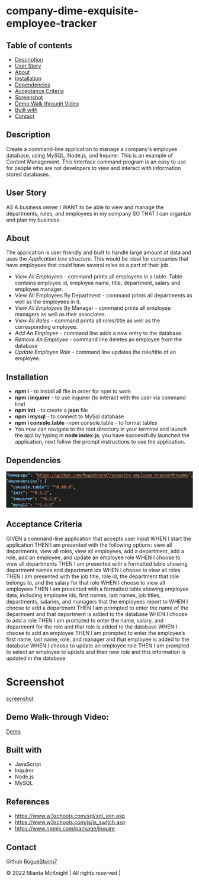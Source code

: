 # company-dime-exquisite-employee-tracker

## Table of contents
- [Description](#description)
- [User Story](#user-story)
- [About](#about)
- [Installation](#installation)
- [Dependencies](#dependencies)
- [Acceptance Criteria](#acceptance-criteria)
- [Screenshot](#screenshot)
- [Demo Walk through  Video](#demo-walk-through-video)
- [Built with](#built-with)
- [Contact](#contact)


## Description
Create a command-line application to manage a company's employee database, using MySQL, Node.js, and Inquirer. This is an example of Content Management.  This interface command program is an easy to use for people who are not developers to view and interact with information stored databases. 

## User Story
AS A business owner
I WANT to be able to view and manage the departments, roles, and employees in my company
SO THAT I can organize and plan my business.

## About
The application is user friendly and built to handle large amount of data and uses the *Application tree structure*. This would be ideal for companies that have employees that could have several roles as a part of their job.

* *View All Employees* - command prints all employees in a table. Table contains employee id, employee name, title, department, salary and employee manager.
* View All Employees By Department - command prints all departments as well as the employees in it.
* *View All Employees* By Manager - command prints all employee managers as well as their associates.
* *View All Roles* - command prints all roles/title as well as the corresponding employee.
* *Add An Employee* - command line adds a new entry to the database.
* *Remove An Employee* - command line deletes an employee from the database
* *Update Employee Role* - command line updates the role/title of an employee.

## Installation
* **npm i** - to install all file in order for npm to work
* **npm i inquirer** - to use inquirer (to interact with the user via command line)
* **npm init** - to create a **json** file
* **npm i mysql** - to connect to MySql database
* **npm i console.table** -npm console.table - to format tables
* You now can navigate to the root directory in your terminal and launch the app by typing in **node index.js**; 
you have successfully launched the application, next follow the prompt instructions to use the application.

## Dependencies
![screenshot](image/dep.PNG)

## Acceptance Criteria
GIVEN a command-line application that accepts user input
WHEN I start the application
THEN I am presented with the following options: view all departments, view all roles, view all employees, add a department, add a role, add an employee, and update an employee role
WHEN I choose to view all departments
THEN I am presented with a formatted table showing department names and department ids
WHEN I choose to view all roles
THEN I am presented with the job title, role id, the department that role belongs to, and the salary for that role
WHEN I choose to view all employees
THEN I am presented with a formatted table showing employee data, including employee ids, first names, last names, job titles, departments, salaries, and managers that the employees report to
WHEN I choose to add a department
THEN I am prompted to enter the name of the department and that department is added to the database
WHEN I choose to add a role
THEN I am prompted to enter the name, salary, and department for the role and that role is added to the database
WHEN I choose to add an employee
THEN I am prompted to enter the employee’s first name, last name, role, and manager and that employee is added to the database
WHEN I choose to update an employee role
THEN I am prompted to select an employee to update and their new role and this information is updated in the database

# Screenshot
[screenshot](./image/screenshot-mysql.png)

## Demo Walk-through Video:   
[Demo](https://drive.google.com/file/d/1czdCsJm0fMTz8aHddgeigJ42Rk7RQDvN/view?usp=sharing)

## Built with
* JavaScript
* Inquirer
* Node.js
* MySQL

## References
* https://www.w3schools.com/sql/sql_join.asp
* https://www.w3schools.com/js/js_switch.asp
* https://www.npmjs.com/package/inquire

## Contact
Github [RogueStorm7](https://roguestorm7.github.io/company-dime-exquisite-employee-tracker/)


&copy; 2022 Mianta McKnight  | All rights reserved | 